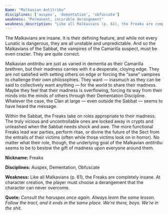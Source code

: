 ```yaml
---
Name: "Malkavian Antitribu"
disciplines: ['auspex', 'dementation', 'obfuscate']
weakness: "Permanent, incurable derangement"
weakness_description: "Like all Malkavians (p. 61), the Freaks are completely insane. At character creation, the player must choose a derangement that the character can never overcome."
---
```


<p>The Malkavians are insane. It is their defining feature, and while not every Lunatic is dangerous, they are all unstable and unpredictable. And so the Malkavians of the Sabbat, the vampires of the Camarilla suspect, must be even crazier. They are quite correct.</p><p>Malkavian <i>antitribu</i> are just as varied in dementia as their Camarilla brethren, but their madness carries with it a desperate, cloying edge. They are not satisfied with setting others on edge or forcing the “sane” vampires to challenge their own philosophies. They want — inasmuch as they can be said to collectively want anything — for the world to share their madness. Maybe they feel that their madness is overflowing, forcing its way from their minds into the minds of others through their Dementation Discipline. Whatever the case, the Clan at large — even outside the Sabbat — seems to have heard the message.</p><p>Within the Sabbat, the Freaks take on roles appropriate to their madness. The truly vicious and uncontrollable ones are locked away in crypts and unleashed when the Sabbat needs shock and awe. The more functional Freaks lead war parties, perform ritae, or divine the future of the Sect from the entrails of their victims (often while those victims look on in horror). No matter what their role, though, the underlying goal of the Malkavian <i>antitribu</i> seems to be to bestow the gift of madness upon everyone around them.</p><p><b>Nickname:</b> Freaks</p><p><b>Disciplines:</b> Auspex, Dementation, Obfuscate</p><p><b>Weakness:</b> Like all Malkavians (p. 61), the Freaks are completely insane. At character creation, the player must choose a derangement that the character can never overcome.</p><p class=ttlQuote><b>Quote:</b> <i>Consult the haruspex once again. Always learn the same lesson. Follow the tract, and it ends in the same place. We’re there, boys. We’re in the shit.</i></p>